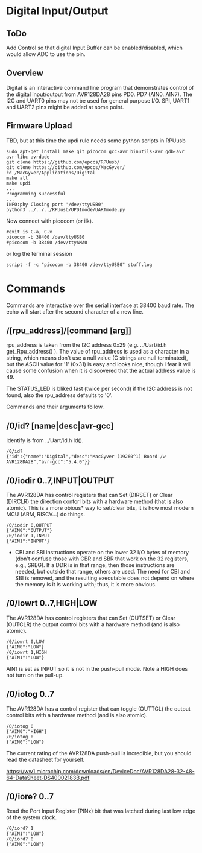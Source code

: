 # Digital Input/Output

## ToDo

Add Control so that digital Input Buffer can be enabled/disabled, which would allow ADC to use the pin.


## Overview

Digital is an interactive command line program that demonstrates control of the digital input/output from AVR128DA28 pins PD0..PD7 (AIN0..AIN7). The I2C and UART0 pins may not be used for general purpose I/O. SPI, UART1 and UART2 pins might be added at some point.


## Firmware Upload

TBD, but at this time the updi rule needs some python scripts in RPUusb

``` 
sudo apt-get install make git picocom gcc-avr binutils-avr gdb-avr avr-libc avrdude
git clone https://github.com/epccs/RPUusb/
git clone https://github.com/epccs/MacGyver/
cd /MacGyver/Applications/Digital
make all
make updi
...
Programming successful
...
INFO:phy Closing port '/dev/ttyUSB0'
python3 ../../../RPUusb/UPDImode/UARTmode.py
``` 

Now connect with picocom (or ilk).


``` 
#exit is C-a, C-x
picocom -b 38400 /dev/ttyUSB0
#picocom -b 38400 /dev/ttyAMA0
``` 

or log the terminal session

``` 
script -f -c "picocom -b 38400 /dev/ttyUSB0" stuff.log
``` 


# Commands

Commands are interactive over the serial interface at 38400 baud rate. The echo will start after the second character of a new line. 


## /\[rpu_address\]/\[command \[arg\]\]

rpu_address is taken from the I2C address 0x29 (e.g. ../Uart/id.h get_Rpu_address() ). The value of rpu_address is used as a character in a string, which means don't use a null value (C strings are null terminated), but the ASCII value for '1' (0x31) is easy and looks nice, though I fear it will cause some confusion when it is discovered that the actual address value is 49.

The STATUS_LED is bliked fast (twice per second) if the I2C address is not found, also the rpu_address defaults to '0'. 

Commands and their arguments follow.


## /0/id? \[name|desc|avr-gcc\]

Identify is from ../Uart/id.h Id().

``` 
/0/id?
{"id":{"name":"Digital","desc":"MacGyver (19260^1) Board /w AVR128DA28","avr-gcc":"5.4.0"}}
```

##  /0/iodir 0..7,INPUT|OUTPUT

The AVR128DA has control registers that can Set (DIRSET) or Clear (DIRCLR) the direction contorl bits with a hardware method (that is also atomic). This is a more obious* way to set/clear bits, it is how most modern MCU (ARM, RISCV...) do things.

``` 
/0/iodir 0,OUTPUT
{"AIN0":"OUTPUT"}
/0/iodir 1,INPUT
{"AIN1":"INPUT"}
```

* CBI and SBI instructions operate on the lower 32 I/O bytes of memory (don't confuse those with CBR and SBR that work on the 32 registers, e.g., SREG). If a DDR is in that range, then those instructions are needed, but outside that range, others are used. The need for CBI and SBI is removed, and the resulting executable does not depend on where the memory is it is working with; thus, it is more obvious.


##  /0/iowrt 0..7,HIGH|LOW    

The AVR128DA has control registers that can Set (OUTSET) or Clear (OUTCLR) the output control bits with a hardware method (and is also atomic). 

``` 
/0/iowrt 0,LOW
{"AIN0":"LOW"}
/0/iowrt 1,HIGH
{"AIN1":"LOW"}
```

AIN1 is set as INPUT so it is not in the push-pull mode. Note a HIGH does not turn on the pull-up.


##  /0/iotog 0..7

The AVR128DA has a control register that can toggle (OUTTGL) the output control bits with a hardware method (and is also atomic). 

``` 
/0/iotog 0
{"AIN0":"HIGH"}
/0/iotog 0
{"AIN0":"LOW"}
```

The current rating of the AVR128DA push-pull is incredible, but you should read the datasheet for yourself.

https://ww1.microchip.com/downloads/en/DeviceDoc/AVR128DA28-32-48-64-DataSheet-DS40002183B.pdf


##  /0/iore? 0..7

Read the Port Input Register (PINx) bit that was latched during last low edge of the system clock.

``` 
/0/iord? 1
{"AIN1":"LOW"}
/0/iord? 0
{"AIN0":"LOW"}
```
